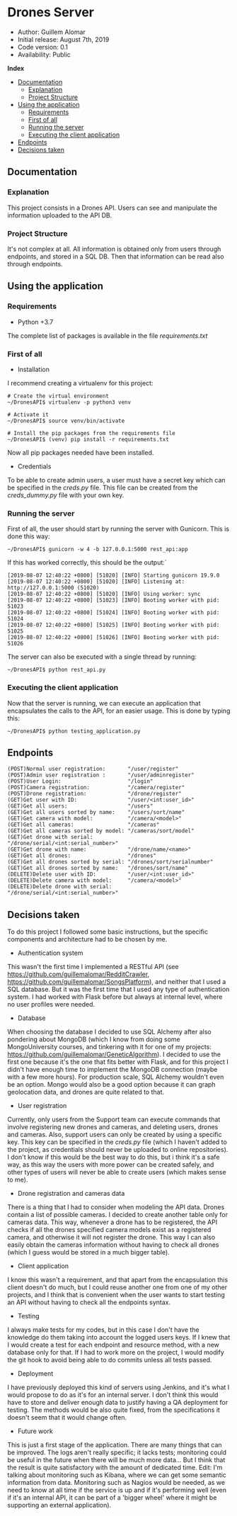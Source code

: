 # Drones Server

*    Author: Guillem Alomar      
*    Initial release: August 7th, 2019                     
*    Code version: 0.1                         
*    Availability: Public     

**Index**
* [Documentation](#documentation)
    * [Explanation](#explanation)
    * [Project Structure](#project-structure)
* [Using the application](#using-the-application)
    * [Requirements](#requirements)
    * [First of all](#first-of-all)
    * [Running the server](#running-the-server)
    * [Executing the client application](#executing-the-client-application)
* [Endpoints](#endpoints)
* [Decisions taken](#decisions-taken)

## Documentation

### Explanation

This project consists in a Drones API. Users can see and manipulate the information uploaded to the API DB.

### Project Structure

It's not complex at all. All information is obtained only from users through endpoints, and stored in a SQL DB. Then that information can be read also through endpoints.

## Using the application

### Requirements

- Python +3.7

The complete list of packages is available in the file _requirements.txt_

### First of all

- Installation

I recommend creating a virtualenv for this project:
```
# Create the virtual environment
~/DronesAPI$ virtualenv -p python3 venv

# Activate it
~/DronesAPI$ source venv/bin/activate

# Install the pip packages from the requirements file
~/DronesAPI$ (venv) pip install -r requirements.txt
```
Now all pip packages needed have been installed.

- Credentials

To be able to create admin users, a user must have a secret key which can be specified in the _creds.py_ file. This file can be created from the _creds_dummy.py_ file with your own key.

### Running the server

First of all, the user should start by running the server with Gunicorn. This is done this way:
```
~/DronesAPI$ gunicorn -w 4 -b 127.0.0.1:5000 rest_api:app
```

If this has worked correctly, this should be the output:`
```
[2019-08-07 12:40:22 +0800] [51020] [INFO] Starting gunicorn 19.9.0
[2019-08-07 12:40:22 +0800] [51020] [INFO] Listening at: http://127.0.0.1:5000 (51020)
[2019-08-07 12:40:22 +0800] [51020] [INFO] Using worker: sync
[2019-08-07 12:40:22 +0800] [51023] [INFO] Booting worker with pid: 51023
[2019-08-07 12:40:22 +0800] [51024] [INFO] Booting worker with pid: 51024
[2019-08-07 12:40:22 +0800] [51025] [INFO] Booting worker with pid: 51025
[2019-08-07 12:40:22 +0800] [51026] [INFO] Booting worker with pid: 51026
```

The server can also be executed with a single thread by running:
```
~/DronesAPI$ python rest_api.py
```

### Executing the client application

Now that the server is running, we can execute an application that encapsulates the calls to the API, for an easier usage. This is done by typing this:
```
~/DronesAPI$ python testing_application.py
```

## Endpoints
```
(POST)Normal user registration:       "/user/register"
(POST)Admin user registration :       "/user/adminregister"
(POST)User Login:                     "/login"
(POST)Camera registration:            "/camera/register"
(POST)Drone registration:             "/drone/register"
(GET)Get user with ID:                "/user/<int:user_id>"
(GET)Get all users:                   "/users"
(GET)Get all users sorted by name:    "/users/sort/name"
(GET)Get camera with model:           "/camera/<model>"
(GET)Get all cameras:                 "/cameras"
(GET)Get all cameras sorted by model: "/cameras/sort/model"
(GET)Get drone with serial:           "/drone/serial/<int:serial_number>"
(GET)Get drone with name:             "/drone/name/<name>"
(GET)Get all drones:                  "/drones"
(GET)Get all drones sorted by serial: "/drones/sort/serialnumber"
(GET)Get all drones sorted by name:   "/drones/sort/name"
(DELETE)Delete user with ID:          "/user/<int:user_id>"
(DELETE)Delete camera with model:     "/camera/<model>"
(DELETE)Delete drone with serial:     "/drone/serial/<int:serial_number>"
```

## Decisions taken

To do this project I followed some basic instructions, but the specific components and architecture had to be chosen by me.

- Authentication system

This wasn't the first time I implemented a RESTful API (see https://github.com/guillemalomar/RedditCrawler, https://github.com/guillemalomar/SongsPlatform), and neither that I used a SQL database. But it was the first time that I used any type of authentication system. I had worked with Flask before but always at internal level, where no user profiles were needed.

- Database

When choosing the database I decided to use SQL Alchemy after also pondering about MongoDB (which I know from doing some MongoUniversity courses, and tinkering with it for one of my projects: https://github.com/guillemalomar/GeneticAlgorithm). I decided to use the first one because it's the one that fits better with Flask, and for this project I didn't have enough time to implement the MongoDB connection (maybe with a few more hours). For production scale, SQL Alchemy wouldn't even be an option. Mongo would also be a good option because it can graph geolocation data, and drones are quite related to that.

- User registration

Currently, only users from the Support team can execute commands that involve registering new drones and cameras, and deleting users, drones and cameras. Also, support users can only be created by using a specific key. This key can be specified in the _creds.py_ file (which I haven't added to the project, as credentials should never be uploaded to online repositories). I don't know if this would be the best way to do this, but i think it's a safe way, as this way the users with more power can be created safely, and other types of users will never be able to create users (which makes sense to me).

- Drone registration and cameras data

There is a thing that I had to consider when modeling the API data. Drones contain a list of possible cameras. I decided to create another table only for cameras data. This way, whenever a drone has to be registered, the API checks if all the drones specified camera models exist as a registered camera, and otherwise it will not register the drone. This way I can also easily obtain the cameras information without having to check all drones (which I guess would be stored in a much bigger table).

- Client application

I know this wasn't a requirement, and that apart from the encapsulation this client doesn't do much, but I could reuse another one from one of my other projects, and I think that is convenient when the user wants to start testing an API without having to check all the endpoints syntax.

- Testing

I always make tests for my codes, but in this case I don't have the knowledge do them taking into account the logged users keys. If I knew that I would create a test for each endpoint and resource method, with a new database only for that. If I had to work more on the project, I would modify the git hook to avoid being able to do commits unless all tests passed.

- Deployment

I have previously deployed this kind of servers using Jenkins, and it's what I would propose to do as it's for an internal server.
I don't think this would have to store and deliver enough data to justify having a QA deployment for testing. The methods would be also quite fixed, from the specifications it doesn't seem that it would change often.

- Future work

This is just a first stage of the application. There are many things that can be improved. The logs aren't really specific; it lacks tests; monitoring could be useful in the future when there will be much more data... But I think that the result is quite satisfactory with the amount of dedicated time.
Edit: I'm talking about monitoring such as Kibana, where we can get some semantic information from data. Monitoring such as Nagios would be needed, as we need to know at all time if the service is up and if it's performing well (even if it's an internal API, it can be part of a 'bigger wheel' where it might be supporting an external application).
